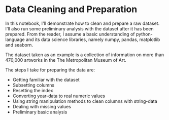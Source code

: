 # Data Cleaning and Preparation

In this notebook, I'll demonstrate how to clean and prepare a raw dataset. I'll also run some preliminary analysis with the dataset after it has been prepared. From the reader, I assume a basic understanding of python-language and its data science libraries, namely numpy, pandas, matplotlib and seaborn.

The dataset taken as an example is a collection of information on more than 470,000 artworks in the The Metropolitan Museum of Art.

The steps I take for preparing the data are:

- Getting familiar with the dataset
- Subsetting columns
- Resetting the index
- Converting year-data to real numeric values
- Using string manipulation methods to clean columns with string-data
- Dealing with missing values
- Preliminary basic analysis
